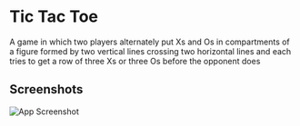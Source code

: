 # Tic Tac Toe

A game in which two players alternately put Xs and Os in compartments of a figure formed by two vertical lines crossing two horizontal lines and each tries to get a row of three Xs or three Os before the opponent does


## Screenshots

![App Screenshot](https://i.postimg.cc/2SDTfr1F/Screenshot-2022-05-30-030025.png)
